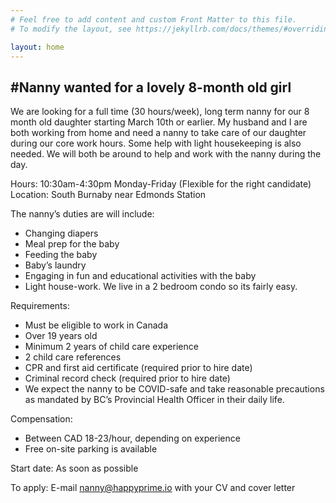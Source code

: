 ```yaml
---
# Feel free to add content and custom Front Matter to this file.
# To modify the layout, see https://jekyllrb.com/docs/themes/#overriding-theme-defaults

layout: home
---
```


#Nanny wanted for a lovely 8-month old girl
---
We are looking for a full time (30 hours/week), long term nanny for our 8 month old daughter starting March 10th or earlier. My husband and I are both working from home and need a nanny to take care of our daughter during our core work hours. Some help with light housekeeping is also needed. We will both be around to help and work with the nanny during the day.

Hours: 10:30am-4:30pm Monday-Friday (Flexible for the right candidate)
Location: South Burnaby near Edmonds Station
 

The nanny’s duties are will include:
- Changing diapers
- Meal prep for the baby
- Feeding the baby
- Baby’s laundry
- Engaging in fun and educational activities with the baby
- Light house-work. We live in a 2 bedroom condo so its fairly easy.

Requirements:
- Must be eligible to work in Canada
- Over 19 years old
- Minimum 2 years of child care experience
- 2 child care references
- CPR and first aid certificate (required prior to hire date)
- Criminal record check (required prior to hire date)
- We expect the nanny to be COVID-safe and take reasonable precautions as mandated by BC’s Provincial Health Officer in their daily life. 

Compensation:
- Between CAD 18-23/hour, depending on experience
- Free on-site parking is available

Start date: As soon as possible

To apply: E-mail nanny@happyprime.io with your CV and cover letter